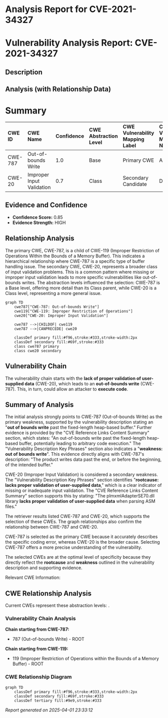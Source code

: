 # Analysis Report for CVE-2021-34327

# Vulnerability Analysis Report: CVE-2021-34327

## Description



## Analysis (with Relationship Data)

# Summary
| CWE ID  | CWE Name                                                    | Confidence | CWE Abstraction Level | CWE Vulnerability Mapping Label | CWE-Vulnerability Mapping Notes |
| :-------- | :---------------------------------------------------------- | :--------- | :-------------------- | :------------------------------ | :------------------------------ |
| CWE-787 | Out-of-bounds Write                                         | 1.0        | Base                  | Primary CWE                     | Allowed                       |
| CWE-20  | Improper Input Validation                                   | 0.7        | Class                 | Secondary Candidate             | Discouraged                    |

## Evidence and Confidence

*   **Confidence Score:** 0.85
*   **Evidence Strength:** HIGH

## Relationship Analysis

The primary CWE, CWE-787, is a child of CWE-119 (Improper Restriction of Operations Within the Bounds of a Memory Buffer). This indicates a hierarchical relationship where CWE-787 is a specific type of buffer handling issue. The secondary CWE, CWE-20, represents a broader class of input validation problems. This is a common pattern where missing or improper input validation leads to more specific vulnerabilities like out-of-bounds writes. The abstraction levels influenced the selection: CWE-787 is a Base level, offering more detail than its Class parent, while CWE-20 is a Class level, representing a more general issue.

```mermaid
graph TD
    cwe787["CWE-787: Out-of-bounds Write"]
    cwe119["CWE-119: Improper Restriction of Operations"]
    cwe20["CWE-20: Improper Input Validation"]
    
    cwe787 -->|CHILDOF| cwe119
    cwe787 -->|CANPRECEDE| cwe20
    
    classDef primary fill:#f96,stroke:#333,stroke-width:2px
    classDef secondary fill:#69f,stroke:#333
    class cwe787 primary
    class cwe20 secondary
```

## Vulnerability Chain

The vulnerability chain starts with the **lack of proper validation of user-supplied data** (CWE-20), which leads to an **out-of-bounds write** (CWE-787). This, in turn, could allow an attacker to **execute code**.

## Summary of Analysis

The initial analysis strongly points to CWE-787 (Out-of-bounds Write) as the primary weakness, supported by the vulnerability description stating an "**out of bounds write** past the fixed-length heap-based buffer." Further evidence is provided by the "CVE Reference Links Content Summary" section, which states: "An out-of-bounds write past the fixed-length heap-based buffer, potentially leading to arbitrary code execution." The "Vulnerability Description Key Phrases" section also indicates a "**weakness:** **out of bounds write**". This evidence directly aligns with CWE-787's description: "The product writes data past the end, or before the beginning, of the intended buffer."

CWE-20 (Improper Input Validation) is considered a secondary weakness. The "Vulnerability Description Key Phrases" section identifies "**rootcause:** **lacks proper validation of user-supplied data**," which is a clear indicator of missing or inadequate input validation. The "CVE Reference Links Content Summary" section supports this by stating: "The plmxmlAdapterSE70.dll library **lacks proper validation of user-supplied data** when parsing ASM files."

The retriever results listed CWE-787 and CWE-20, which supports the selection of these CWEs. The graph relationships also confirm the relationship between CWE-787 and CWE-20.

CWE-787 is selected as the primary CWE because it accurately describes the specific coding error, whereas CWE-20 is the broader cause. Selecting CWE-787 offers a more precise understanding of the vulnerability.

The selected CWEs are at the optimal level of specificity because they directly reflect the **rootcause** and **weakness** outlined in the vulnerability description and supporting evidence.

Relevant CWE Information:


## CWE Relationship Analysis

Current CWEs represent these abstraction levels: .


### Vulnerability Chain Analysis

**Chain starting from CWE-787:**
- 787 (Out-of-bounds Write) - ROOT


**Chain starting from CWE-119:**
- 119 (Improper Restriction of Operations within the Bounds of a Memory Buffer) - ROOT



### CWE Relationship Diagram

```mermaid
graph TD
    classDef primary fill:#f96,stroke:#333,stroke-width:2px
    classDef secondary fill:#69f,stroke:#333
    classDef tertiary fill:#9e9,stroke:#333
```



*Report generated on 2025-04-01 23:33:12*
